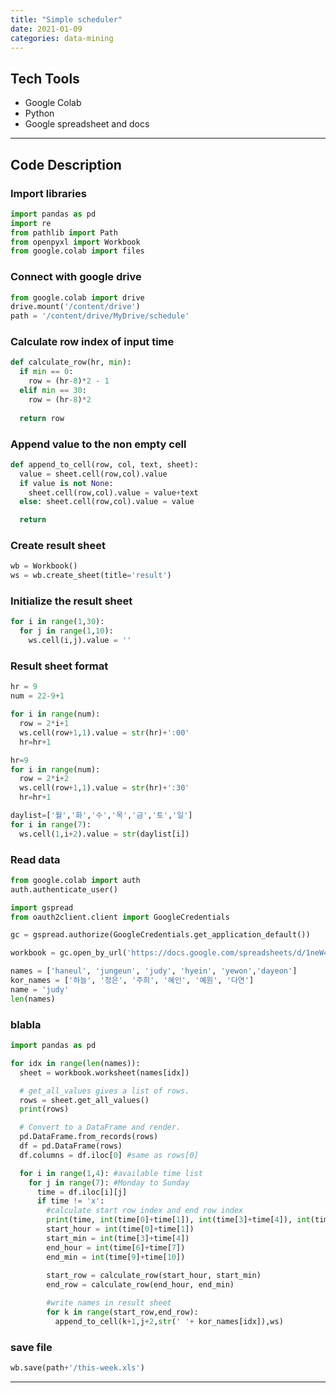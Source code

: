 ```yaml
---
title: "Simple scheduler"
date: 2021-01-09
categories: data-mining
---
```


## Tech Tools
- Google Colab
- Python
- Google spreadsheet and docs


---
## Code Description 
### Import libraries

```python
import pandas as pd
import re
from pathlib import Path
from openpyxl import Workbook
from google.colab import files
```

### Connect with google drive
```python
from google.colab import drive
drive.mount('/content/drive')
path = '/content/drive/MyDrive/schedule'
```

### Calculate row index of input time
```python
def calculate_row(hr, min):
  if min == 0:
    row = (hr-8)*2 - 1
  elif min == 30:
    row = (hr-8)*2
  
  return row
```

### Append value to the non empty cell
```python
def append_to_cell(row, col, text, sheet):
  value = sheet.cell(row,col).value
  if value is not None:
    sheet.cell(row,col).value = value+text
  else: sheet.cell(row,col).value = value

  return
```

### Create result sheet
```python
wb = Workbook()
ws = wb.create_sheet(title='result')
```

### Initialize the result sheet
```python
for i in range(1,30):
  for j in range(1,10):
    ws.cell(i,j).value = ''
```

### Result sheet format
```python
hr = 9
num = 22-9+1

for i in range(num):
  row = 2*i+1
  ws.cell(row+1,1).value = str(hr)+':00'
  hr=hr+1

hr=9
for i in range(num):
  row = 2*i+2
  ws.cell(row+1,1).value = str(hr)+':30'
  hr=hr+1

daylist=['월','화','수','목','금','토','일']
for i in range(7):
  ws.cell(1,i+2).value = str(daylist[i])
```

### Read data
```python
from google.colab import auth
auth.authenticate_user()

import gspread
from oauth2client.client import GoogleCredentials

gc = gspread.authorize(GoogleCredentials.get_application_default())

workbook = gc.open_by_url('https://docs.google.com/spreadsheets/d/1neW4MJbPjOmngKjFf5jRx0CLra5CuaggpkKAZYWXhjg/edit#gid=0')

names = ['haneul', 'jungeun', 'judy', 'hyein', 'yewon','dayeon']
kor_names = ['하늘', '정은', '주희', '혜인', '예원', '다연']
name = 'judy'
len(names)

```

### blabla
```python
import pandas as pd

for idx in range(len(names)):
  sheet = workbook.worksheet(names[idx])

  # get_all_values gives a list of rows.
  rows = sheet.get_all_values()
  print(rows)

  # Convert to a DataFrame and render.
  pd.DataFrame.from_records(rows)
  df = pd.DataFrame(rows)
  df.columns = df.iloc[0] #same as rows[0] 

  for i in range(1,4): #available time list
    for j in range(7): #Monday to Sunday
      time = df.iloc[i][j]
      if time != 'x':
        #calculate start row index and end row index
        print(time, int(time[0]+time[1]), int(time[3]+time[4]), int(time[6]+time[7]), int(time[9]+time[10]) )      
        start_hour = int(time[0]+time[1])
        start_min = int(time[3]+time[4])
        end_hour = int(time[6]+time[7])
        end_min = int(time[9]+time[10])
        
        start_row = calculate_row(start_hour, start_min)
        end_row = calculate_row(end_hour, end_min)

        #write names in result sheet
        for k in range(start_row,end_row):
          append_to_cell(k+1,j+2,str(' '+ kor_names[idx]),ws)
```

### save file
```python
wb.save(path+'/this-week.xls')
```

---